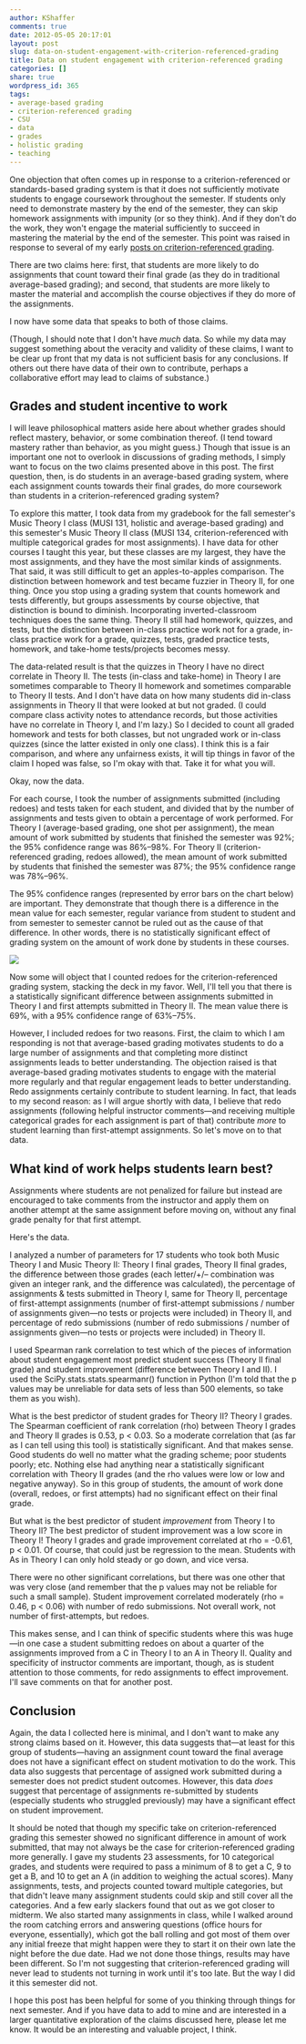 ```yaml
---
author: KShaffer
comments: true
date: 2012-05-05 20:17:01
layout: post
slug: data-on-student-engagement-with-criterion-referenced-grading
title: Data on student engagement with criterion-referenced grading
categories: []
share: true
wordpress_id: 365
tags:
- average-based grading
- criterion-referenced grading
- CSU
- data
- grades
- holistic grading
- teaching
---
```


One objection that often comes up in response to a criterion-referenced or standards-based grading system is that it does not sufficiently motivate students to engage coursework throughout the semester. If students only need to demonstrate mastery by the end of the semester, they can skip homework assignments with impunity (or so they think). And if they don't do the work, they won't engage the material sufficiently to succeed in mastering the material by the end of the semester. This point was raised in response to several of my early [posts on criterion-referenced grading](/tags/criterion-referenced-grading/).

There are two claims here: first, that students are more likely to do assignments that count toward their final grade (as they do in traditional average-based grading); and second, that students are more likely to master the material and accomplish the course objectives if they do more of the assignments.

I now have some data that speaks to both of those claims.

(Though, I should note that I don't have _much_ data. So while my data may suggest something about the veracity and validity of these claims, I want to be clear up front that my data is not sufficient basis for any conclusions. If others out there have data of their own to contribute, perhaps a collaborative effort may lead to claims of substance.)



## Grades and student incentive to work



I will leave philosophical matters aside here about whether grades should reflect mastery, behavior, or some combination thereof. (I tend toward mastery rather than behavior, as you might guess.) Though that issue is an important one not to overlook in discussions of grading methods, I simply want to focus on the two claims presented above in this post. The first question, then, is do students in an average-based grading system, where each assignment counts towards their final grades, do more coursework than students in a criterion-referenced grading system?

To explore this matter, I took data from my gradebook for the fall semester's Music Theory I class (MUSI 131, holistic and average-based grading) and this semester's Music Theory II class (MUSI 134, criterion-referenced with multiple categorical grades for most assignments). I have data for other courses I taught this year, but these classes are my largest, they have the most assignments, and they have the most similar kinds of assignments. That said, it was still difficult to get an apples-to-apples comparison. The distinction between homework and test became fuzzier in Theory II, for one thing. Once you stop using a grading system that counts homework and tests differently, but groups assessments by course objective, that distinction is bound to diminish. Incorporating inverted-classroom techniques does the same thing. Theory II still had homework, quizzes, and tests, but the distinction between in-class practice work not for a grade, in-class practice work for a grade, quizzes, tests, graded practice tests, homework, and take-home tests/projects becomes messy.

The data-related result is that the quizzes in Theory I have no direct correlate in Theory II. The tests (in-class and take-home) in Theory I are sometimes comparable to Theory II homework and sometimes comparable to Theory II tests. And I don't have data on how many students did in-class assignments in Theory II that were looked at but not graded. (I could compare class activity notes to attendance records, but those activities have no correlate in Theory I, and I'm lazy.) So I decided to count all graded homework and tests for both classes, but not ungraded work or in-class quizzes (since the latter existed in only one class). I think this is a fair comparison, and where any unfairness exists, it will tip things in favor of the claim I hoped was false, so I'm okay with that. Take it for what you will.

Okay, now the data.

For each course, I took the number of assignments submitted (including redoes) and tests taken for each student, and divided that by the number of assignments and tests given to obtain a percentage of work performed. For Theory I (average-based grading, one shot per assignment), the mean amount of work submitted by students that finished the semester was 92%; the 95% confidence range was 86%–98%. For Theory II (criterion-referenced grading, redoes allowed), the mean amount of work submitted by students that finished the semester was 87%; the 95% confidence range was 78%–96%.

The 95% confidence ranges (represented by error bars on the chart below) are important. They demonstrate that though there is a difference in the mean value for each semester, regular variance from student to student and from semester to semester cannot be ruled out as the cause of that difference. In other words, there is no statistically significant effect of grading system on the amount of work done by students in these courses.

[![](/uploads/2012/05/Assessments-completed.png)](/uploads/2012/05/Assessments-completed.png)

Now some will object that I counted redoes for the criterion-referenced grading system, stacking the deck in my favor. Well, I'll tell you that there is a statistically significant difference between assignments submitted in Theory I and first attempts submitted in Theory II. The mean value there is 69%, with a 95% confidence range of 63%–75%.

However, I included redoes for two reasons. First, the claim to which I am responding is not that average-based grading motivates students to do a large number of assignments and that completing more distinct assignments leads to better understanding. The objection raised is that average-based grading motivates students to engage with the material more regularly and that regular engagement leads to better understanding. Redo assignments certainly contribute to student learning. In fact, that leads to my second reason: as I will argue shortly with data, I believe that redo assignments (following helpful instructor comments—and receiving multiple categorical grades for each assignment is part of that) contribute _more_ to student learning than first-attempt assignments. So let's move on to that data.



## What kind of work helps students learn best?



Assignments where students are not penalized for failure but instead are encouraged to take comments from the instructor and apply them on another attempt at the same assignment before moving on, without any final grade penalty for that first attempt.

Here's the data.

I analyzed a number of parameters for 17 students who took both Music Theory I and Music Theory II: Theory I final grades, Theory II final grades, the difference between those grades (each letter/+/– combination was given an integer rank, and the difference was calculated), the percentage of assignments & tests submitted in Theory I, same for Theory II, percentage of first-attempt assignments (number of first-attempt submissions / number of assignments given—no tests or projects were included) in Theory II, and percentage of redo submissions (number of redo submissions / number of assignments given—no tests or projects were included) in Theory II.

I used Spearman rank correlation to test which of the pieces of information about student engagement most predict student success (Theory II final grade) and student improvement (difference between Theory I and II). I used the SciPy.stats.stats.spearmanr() function in Python (I'm told that the p values may be unreliable for data sets of less than 500 elements, so take them as you wish).

What is the best predictor of student grades for Theory II? Theory I grades. The Spearman coefficient of rank correlation (rho) between Theory I grades and Theory II grades is 0.53, p < 0.03. So a moderate correlation that (as far as I can tell using this tool) is statistically significant. And that makes sense. Good students do well no matter what the grading scheme; poor students poorly; etc. Nothing else had anything near a statistically significant correlation with Theory II grades (and the rho values were low or low and negative anyway). So in this group of students, the amount of work done (overall, redoes, or first attempts) had no significant effect on their final grade.

But what is the best predictor of student _improvement_ from Theory I to Theory II? The best predictor of student improvement was a low score in Theory I! Theory I grades and grade improvement correlated at rho = -0.61, p < 0.01. Of course, that could just be regression to the mean. Students with As in Theory I can only hold steady or go down, and vice versa.

There were no other significant correlations, but there was one other that was very close (and remember that the p values may not be reliable for such a small sample). Student improvement correlated moderately (rho = 0.46, p < 0.06) with number of redo submissions. Not overall work, not number of first-attempts, but redoes.

This makes sense, and I can think of specific students where this was huge—in one case a student submitting redoes on about a quarter of the assignments improved from a C in Theory I to an A in Theory II. Quality and specificity of instructor comments are important, though, as is student attention to those comments, for redo assignments to effect improvement. I'll save comments on that for another post.



## Conclusion



Again, the data I collected here is minimal, and I don't want to make any strong claims based on it. However, this data suggests that—at least for this group of students—having an assignment count toward the final average does not have a significant effect on student motivation to do the work. This data also suggests that percentage of assigned work submitted during a semester does not predict student outcomes. However, this data _does_ suggest that percentage of assignments re-submitted by students (especially students who struggled previously) may have a significant effect on student improvement.

It should be noted that though my specific take on criterion-referenced grading this semester showed no significant difference in amount of work submitted, that may not always be the case for criterion-referenced grading more generally. I gave my students 23 assessments, for 10 categorical grades, and students were required to pass a minimum of 8 to get a C, 9 to get a B, and 10 to get an A (in addition to weighing the actual scores). Many assignments, tests, and projects counted toward multiple categories, but that didn't leave many assignment students could skip and still cover all the categories. And a few early slackers found that out as we got closer to midterm. We also started many assignments in class, while I walked around the room catching errors and answering questions (office hours for everyone, essentially), which got the ball rolling and got most of them over any initial freeze that might happen were they to start it on their own late the night before the due date. Had we not done those things, results may have been different. So I'm not suggesting that criterion-referenced grading will never lead to students not turning in work until it's too late. But the way I did it this semester did not.

I hope this post has been helpful for some of you thinking through things for next semester. And if you have data to add to mine and are interested in a larger quantitative exploration of the claims discussed here, please let me know. It would be an interesting and valuable project, I think.

